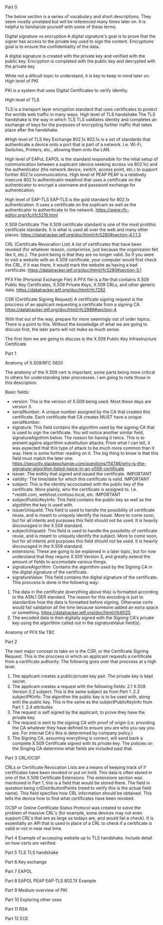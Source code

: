 
Part 0 

The below section is a series of vocabulary and short descriptions. They seem mostly unrelated but will be referenced many times later on. It is helpful to familiarize yourself with some of these terms. 

Digital signature vs encryption 
A digital signature's goal is to prove that the signer has access to the private key used to sign the content.
Encryptions goal is to ensure the confidentiality of the data. 

A digital signature is created with the private key and verified with the public key.
Encryption is completed with the public key and decrypted with the private key

While not a dificult topic to understand, it is key to keep in mind later on.
High level of PKI

PKI is a system that uses Digital Certificates to verify identity.

High level of TLS

TLS is a transport layer encryption standard that uses certificates to protect the worlds web traffic in many ways. 
High level of TLS handshake
The TLS handshake is the way in which TLS TLS valdiates identity and completes an exchange of keys for the purposes of encrypting further traffic that takes place after the handshake.

#High level of TLS Key Exchange
802.1x
802.1x is a set of standards that authenticate a device onto a port that is part of a network. I.e. Wi-Fi, Switches, Printers, etc., allowing them onto the LAN.

High level of EAPoL
EAPOL is the standard responsible for the intial setup of communication between a suplicant (device seeking access via 802.1x) and the authenticator (the network device, switch, access point, etc.) to support further 802.1x communications.
High level of PEAP
PEAP is a relatively insecure 802.1x authenticatin meathod that uses a certificate on the authenticator to encrypt a username and password exchange for authentication.

High level of EAP-TLS
EAP-TLS is the gold standard for 802.1x authentication. It uses a certificate on the suplicant as well as the authenticator to authenticate to the network. 
https://www.rfc-editor.org/rfc/rfc5216.html

X.509 Certificate
The X.509 certificate standard is one of the most prolithic certificate standards. It is what is used all over the web and many other places.
https://datatracker.ietf.org/doc/html/rfc5280#section-4.1.1.3

CRL (Certificate Revocation List)
A list of certificates that have been revoked (for whatever reason, comprimise, just because the organizaion felt like it, etc.). The point being is that they are no longer valid. So if you were to visit a website with an X.509 certificate, your computer would first check the CRL, if it was there, it would mark the website as having a bad certificate.
https://datatracker.ietf.org/doc/html/rfc5280#section-5.1

PFX File (Personal Exchange File)
A PFX file is a file that contains X.509 Public Key Certificates, X.509 Private Keys, X.509 CRLs, and other generic data.
https://datatracker.ietf.org/doc/html/rfc7292

CSR (Certificate Signing Request)
A certificate signing request is the proccess of an applicant requesting a certificate from a signing CA.
https://datatracker.ietf.org/doc/html/rfc2986#section-4


With that out of the way, prepare for more seemingly out of order topics. There is a point to this. Without the knowledge of what we are going to discuss first, the later parts will not make as much sense. 

The first item we are going to discuss is the X.509 Public Key Infrastructure Certificate

Part 1

Anatomy of X.509/RFC 5820

The anatomy of the X.509 cert is important, some parts being more critical to others for understanding later proccesses. I am going to note those in this description.

Basic fields:
- version: This is the version of X.509 being used. Most these days are version 3.
- serialNumber: A unique number assigned by the CA that created this certificate. Each certificate that CA creates MUST have a unique serialNumber. 
- signature: This field contains the algorithm used by the signing CA that is used to sign the certificate. You will notice another similar field, signatureAlgothim below. The reason for having it twice. This is to prevent agains algorithim substitution attacks. From what I can tell, it was expected that this type of attack to be much more common than it was. Here is some further reading on it. The big thing to know is that this field must match the later one. 
https://security.stackexchange.com/questions/114746/why-is-the-signature-algorithm-listed-twice-in-an-x509-certificate
- issuer: The enttity that signed and issued the certificate. IMPORTANT
- validity: The time/date for which this certificate is valid. IMPORTANT
- subject: This is the identity accocisated with the public key of the certificate. More plainly, who the certificate is assigned to. I.e. *.reddit.com, webhost.contoso.local, etc. IMPORTANT
- subjectPublicKeyInfo: This field contains the public key as well as the algotithm the key is used with.
- issuerUniqueId: This field is used to handle the possibility of certificate reuse, and is meant to uniquely identify the issuer. More to come soon, but for all intents and purposes this field should not be used. It is heavily discouraged in the X.509 standard. 
- subjectUniqueId: This field is used to handle the possibility of certificate reuse, and is meant to uniquely identify the subject. More to come soon, but for all intents and purposes this field should not be used. It is heavily discouraged in the X.509 standard. 
- extensions: These are going to be explained in a later topic, but for now understand that they require X.509 Version 3, and greatly extend the amount of fields to accomodate various things. 
- signatureAlgorithm: Contains the algorithim used by the Signing CA in the digital signature of the certificate. 
- signatureValue: This field contains the digital signature of the certificate. This proccess is done in the following way:
1. The data in the certificate (everything above this) is formatted according to the ASN.1 DER standard. The reason for this encoding is just to standardize how the data is formatted before signing. Otherwise certs would fail validation all the time because someone added an extra space or something. 
https://datatracker.ietf.org/doc/html/rfc6025
2. The encoded data is then digitally signed with the Signing CA's private key using the algorithim called out in the signatureValue field(s).


Anatomy of PFX file
TBC

Part 2

The next major concept to take on is the CSR, or the Certificate Signing Request. This is the proccess in which an applicant requests a certificate from a certificate authority. The following goes over that proccess at a high level.
1. The applicant creates a public/private key pair. The private key is kept secret. 
2. The applicant creates a request with the following fields:
2.1 X.509 Version
2.2 subject: This is the same subject as from Part 1.
2.3 subjectPKInfo: The algorithm the public key is to be used with, along with the public key. This is the same as the subjectPublicKeyInfo from Part 1.
2.4 attributes
3. The request is self signed by the applicant, to prove they have the private key.
4. The request is sent to the signing CA with proof of origin (i.e. providing the CA whatever they have defined to ensure you are who you say you are. For internal CA's this is determined by company policy.)
5. The Signing CA, assuming everything is correct, will send back a complete X.509 Certificate signed with its private key. The policies on the Singing CA determine what fields are included past that. 


Part 3
CRL/OCSP

CRLs or Certificate Revocation Lists are a means of keeping track of if certificates have been revoked or put on hold. This data is often stored in one of the X.509 Certificate Extensions. The extensions section was mentioned in Part 1, this is a field that would be stored there. The field in question being crlDistributionPoints (need to verify this is the actual field name). This field specifies how CRL information should be obtained. This tells the device how to find what certificates have been revoked. 

OCSP or Online Certificate Status Protocol was created to solve the problem of massive CRL's (for example, some devices may not even support CRL's that are as large as todays are, and would fail a check). It is essentially an API that is used in place of a CRL to check if a certificate is valid or not in near real time. 

Part 4
Example of accessing website up to TLS handshake. Include detail on how certs are verified.

Part 5
TLS
TLS handshake

Part 6
Key exchange

Part 7
EAPOL

Part 8
EAPOL
PEAP
EAP-TLS
802.1X Example

Part 9
Medium overview of PKI

Part 10
Exploring other uses 

Part 11
RSA

Part 12
ECE